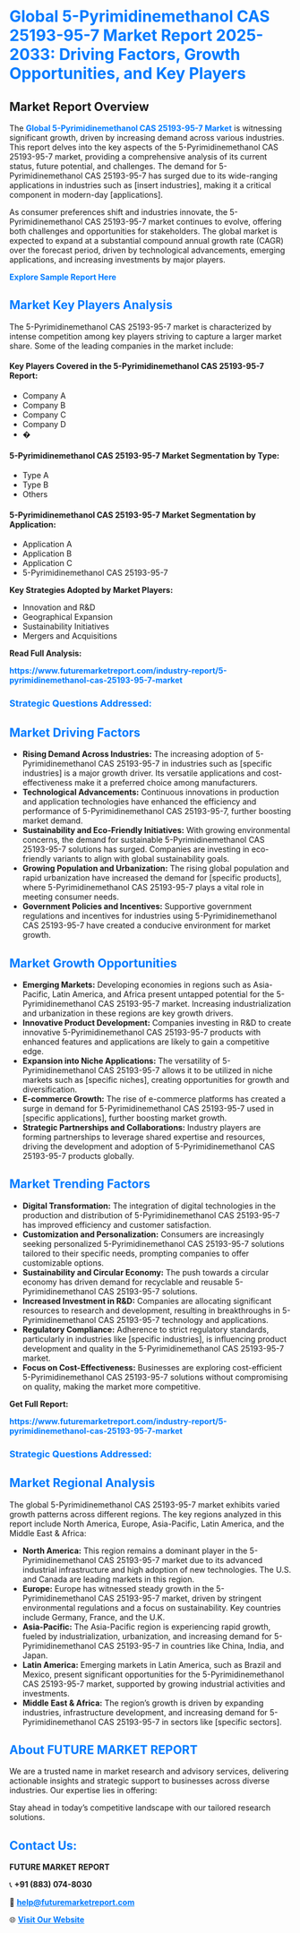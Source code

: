<h1 style="color: #007BFF;">Global 5-Pyrimidinemethanol CAS 25193-95-7 Market Report 2025-2033: Driving Factors, Growth Opportunities, and Key Players</h1>

<section id="overview">
<h2>Market Report Overview</h2>
<p>The <a href="https://www.futuremarketreport.com/industry-report/5-pyrimidinemethanol-cas-25193-95-7-market" style="color: #007BFF; text-decoration: none;"><strong>Global 5-Pyrimidinemethanol CAS 25193-95-7 Market</strong></a> is witnessing significant growth, driven by increasing demand across various industries. This report delves into the key aspects of the 5-Pyrimidinemethanol CAS 25193-95-7 market, providing a comprehensive analysis of its current status, future potential, and challenges. The demand for 5-Pyrimidinemethanol CAS 25193-95-7 has surged due to its wide-ranging applications in industries such as [insert industries], making it a critical component in modern-day [applications].</p>
<p>As consumer preferences shift and industries innovate, the 5-Pyrimidinemethanol CAS 25193-95-7 market continues to evolve, offering both challenges and opportunities for stakeholders. The global market is expected to expand at a substantial compound annual growth rate (CAGR) over the forecast period, driven by technological advancements, emerging applications, and increasing investments by major players.</p>
</section>

<section id="overview">
<p><a href="https://www.futuremarketreport.com/request-sample/reportId=110864" style="color: #007BFF; text-decoration: none;"><strong>Explore Sample Report Here</strong></a></p>
</section>

<section id="key-players">
<h2 style="color: #007BFF;">Market Key Players Analysis</h2>
<p>The 5-Pyrimidinemethanol CAS 25193-95-7 market is characterized by intense competition among key players striving to capture a larger market share. Some of the leading companies in the market include:</p>
<h4>Key Players Covered in the 5-Pyrimidinemethanol CAS 25193-95-7 Report:</h4>
<ul><li>Company A</li><li>Company B</li><li>Company C</li><li>Company D</li><li>�</li></ul>
<h4>5-Pyrimidinemethanol CAS 25193-95-7 Market Segmentation by Type:</h4>
<ul><li>Type A</li><li>Type B</li><li>Others</li></ul>

<h4>5-Pyrimidinemethanol CAS 25193-95-7 Market Segmentation by Application:</h4>
<ul><li>Application A</li><li>Application B</li><li>Application C</li><li>5-Pyrimidinemethanol CAS 25193-95-7</li></ul>
<p><strong>Key Strategies Adopted by Market Players:</strong></p>
<ul>
<li>Innovation and R&D</li>
<li>Geographical Expansion</li>
<li>Sustainability Initiatives</li>
<li>Mergers and Acquisitions</li>
</ul>
</section>

<section>
<p><strong>Read Full Analysis: </strong></p><a href="https://www.futuremarketreport.com/industry-report/5-pyrimidinemethanol-cas-25193-95-7-market" style="color: #007BFF; text-decoration: none;"><strong>https://www.futuremarketreport.com/industry-report/5-pyrimidinemethanol-cas-25193-95-7-market</strong></a>
<h3 style="color: #007BFF;">Strategic Questions Addressed:</h3>
</section>

<section id="driving-factors">
<h2 style="color: #007BFF;">Market Driving Factors</h2>
<ul>
<li><strong>Rising Demand Across Industries:</strong> The increasing adoption of 5-Pyrimidinemethanol CAS 25193-95-7 in industries such as [specific industries] is a major growth driver. Its versatile applications and cost-effectiveness make it a preferred choice among manufacturers.</li>
<li><strong>Technological Advancements:</strong> Continuous innovations in production and application technologies have enhanced the efficiency and performance of 5-Pyrimidinemethanol CAS 25193-95-7, further boosting market demand.</li>
<li><strong>Sustainability and Eco-Friendly Initiatives:</strong> With growing environmental concerns, the demand for sustainable 5-Pyrimidinemethanol CAS 25193-95-7 solutions has surged. Companies are investing in eco-friendly variants to align with global sustainability goals.</li>
<li><strong>Growing Population and Urbanization:</strong> The rising global population and rapid urbanization have increased the demand for [specific products], where 5-Pyrimidinemethanol CAS 25193-95-7 plays a vital role in meeting consumer needs.</li>
<li><strong>Government Policies and Incentives:</strong> Supportive government regulations and incentives for industries using 5-Pyrimidinemethanol CAS 25193-95-7 have created a conducive environment for market growth.</li>
</ul>
</section>

<section id="growth-opportunities">
<h2 style="color: #007BFF;">Market Growth Opportunities</h2>
<ul>
<li><strong>Emerging Markets:</strong> Developing economies in regions such as Asia-Pacific, Latin America, and Africa present untapped potential for the 5-Pyrimidinemethanol CAS 25193-95-7 market. Increasing industrialization and urbanization in these regions are key growth drivers.</li>
<li><strong>Innovative Product Development:</strong> Companies investing in R&D to create innovative 5-Pyrimidinemethanol CAS 25193-95-7 products with enhanced features and applications are likely to gain a competitive edge.</li>
<li><strong>Expansion into Niche Applications:</strong> The versatility of 5-Pyrimidinemethanol CAS 25193-95-7 allows it to be utilized in niche markets such as [specific niches], creating opportunities for growth and diversification.</li>
<li><strong>E-commerce Growth:</strong> The rise of e-commerce platforms has created a surge in demand for 5-Pyrimidinemethanol CAS 25193-95-7 used in [specific applications], further boosting market growth.</li>
<li><strong>Strategic Partnerships and Collaborations:</strong> Industry players are forming partnerships to leverage shared expertise and resources, driving the development and adoption of 5-Pyrimidinemethanol CAS 25193-95-7 products globally.</li>
</ul>
</section>

<section id="trending-factors">
<h2 style="color: #007BFF;">Market Trending Factors</h2>
<ul>
<li><strong>Digital Transformation:</strong> The integration of digital technologies in the production and distribution of 5-Pyrimidinemethanol CAS 25193-95-7 has improved efficiency and customer satisfaction.</li>
<li><strong>Customization and Personalization:</strong> Consumers are increasingly seeking personalized 5-Pyrimidinemethanol CAS 25193-95-7 solutions tailored to their specific needs, prompting companies to offer customizable options.</li>
<li><strong>Sustainability and Circular Economy:</strong> The push towards a circular economy has driven demand for recyclable and reusable 5-Pyrimidinemethanol CAS 25193-95-7 solutions.</li>
<li><strong>Increased Investment in R&D:</strong> Companies are allocating significant resources to research and development, resulting in breakthroughs in 5-Pyrimidinemethanol CAS 25193-95-7 technology and applications.</li>
<li><strong>Regulatory Compliance:</strong> Adherence to strict regulatory standards, particularly in industries like [specific industries], is influencing product development and quality in the 5-Pyrimidinemethanol CAS 25193-95-7 market.</li>
<li><strong>Focus on Cost-Effectiveness:</strong> Businesses are exploring cost-efficient 5-Pyrimidinemethanol CAS 25193-95-7 solutions without compromising on quality, making the market more competitive.</li>
</ul>
</section>

<section>
<p><strong>Get Full Report: </strong></p><a href="https://www.futuremarketreport.com/industry-report/5-pyrimidinemethanol-cas-25193-95-7-market" style="color: #007BFF; text-decoration: none;"><strong>https://www.futuremarketreport.com/industry-report/5-pyrimidinemethanol-cas-25193-95-7-market</strong></a>
<h3 style="color: #007BFF;">Strategic Questions Addressed:</h3>
</section>


<section id="regional-analysis">
<h2 style="color: #007BFF;">Market Regional Analysis</h2>
<p>The global 5-Pyrimidinemethanol CAS 25193-95-7 market exhibits varied growth patterns across different regions. The key regions analyzed in this report include North America, Europe, Asia-Pacific, Latin America, and the Middle East & Africa:</p>
<ul>
<li><strong>North America:</strong> This region remains a dominant player in the 5-Pyrimidinemethanol CAS 25193-95-7 market due to its advanced industrial infrastructure and high adoption of new technologies. The U.S. and Canada are leading markets in this region.</li>
<li><strong>Europe:</strong> Europe has witnessed steady growth in the 5-Pyrimidinemethanol CAS 25193-95-7 market, driven by stringent environmental regulations and a focus on sustainability. Key countries include Germany, France, and the U.K.</li>
<li><strong>Asia-Pacific:</strong> The Asia-Pacific region is experiencing rapid growth, fueled by industrialization, urbanization, and increasing demand for 5-Pyrimidinemethanol CAS 25193-95-7 in countries like China, India, and Japan.</li>
<li><strong>Latin America:</strong> Emerging markets in Latin America, such as Brazil and Mexico, present significant opportunities for the 5-Pyrimidinemethanol CAS 25193-95-7 market, supported by growing industrial activities and investments.</li>
<li><strong>Middle East & Africa:</strong> The region’s growth is driven by expanding industries, infrastructure development, and increasing demand for 5-Pyrimidinemethanol CAS 25193-95-7 in sectors like [specific sectors].</li>
</ul>
</section>

<footer>
<h2 style="color: #007BFF;">About FUTURE MARKET REPORT</h2>
<p>We are a trusted name in market research and advisory services, delivering actionable insights and strategic support to businesses across diverse industries. Our expertise lies in offering:</p>

<p>Stay ahead in today’s competitive landscape with our tailored research solutions.</p>

<h2 style="color: #007BFF;">Contact Us:</h2>
<p><strong>FUTURE MARKET REPORT</strong></p>
<p>📞 <strong>+91 (883) 074-8030</strong></p>
<p>📧 <strong><a href="mailto:help@futuremarketreport.com" style="color: #007BFF;">help@futuremarketreport.com</a></strong></p>
<p>🌐 <strong><a href="https://www.futuremarketreport.com/" style="color: #007BFF;">Visit Our Website</a></strong></p>
</footer>